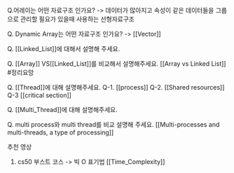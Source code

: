 
Q.어레이는 어떤 자료구조 인가요?
->  데이터가 많아지고 속성이 같은 데이터들을 그룹으로 관리할 필요가 있을때 사용하는 선형자료구조 

Q. Dynamic Array는 어떤 자료구조 인가요?
-> [[Vector]]

Q. [[Linked_List]]에 대해서 설명해 주세요.

Q. [[Array]] VS[[Linked_List]]를 비교해서 설명해주세요. [[Array vs Linked List]] #정리요망

Q. [[Thread]]에 대해 설명해주세요.
Q-1. [[process]]
Q-2. [[Shared resources]]
Q-3 [[critical section]]

Q. [[Multi_Thread]]에 대해 설명해주세요.

Q. multi process와 multi thread를 비교 설명해 주세요.
[[Multi-processes and multi-threads, a type of processing]]


추천 영상 
1. cs50 부스트 코스   -> 빅 O 표기법 [[Time_Complexity]]




